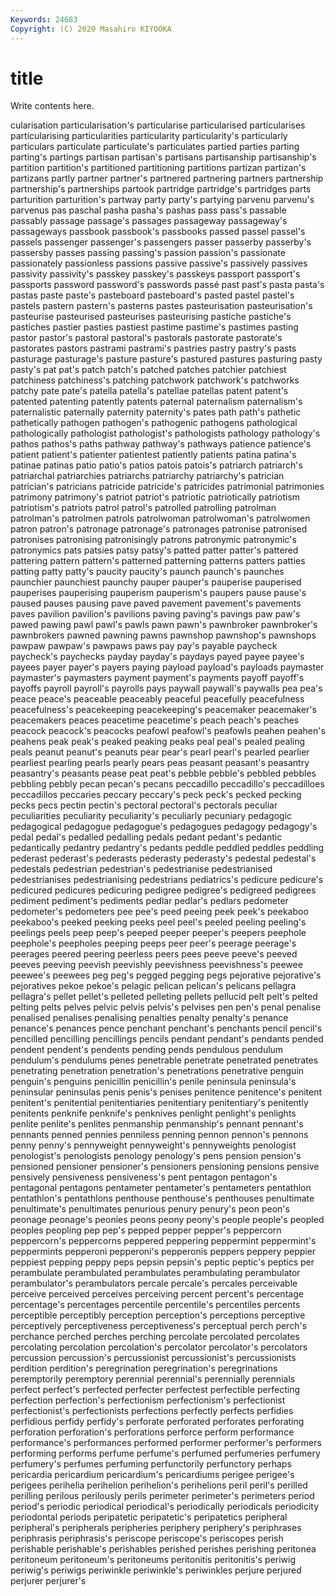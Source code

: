 ```yaml
---
Keywords: 24683
Copyright: (C) 2020 Masahiro KIYOOKA
---
```


# title

Write contents here.

cularisation particularisation's particularise particularised
particularises particularising particularities particularity particularity's particularly particulars particulate particulate's particulates
partied parties parting parting's partings partisan partisan's partisans partisanship partisanship's
partition partition's partitioned partitioning partitions partizan partizan's partizans partly partner
partner's partnered partnering partners partnership partnership's partnerships partook partridge partridge's
partridges parts parturition parturition's partway party party's partying parvenu parvenu's
parvenus pas paschal pasha pasha's pashas pass pass's passable passably
passage passage's passages passageway passageway's passageways passbook passbook's passbooks passed
passel passel's passels passenger passenger's passengers passer passerby passerby's passersby
passes passing passing's passion passion's passionate passionately passionless passions passive
passive's passively passives passivity passivity's passkey passkey's passkeys passport passport's
passports password password's passwords passé past past's pasta pasta's pastas
paste paste's pasteboard pasteboard's pasted pastel pastel's pastels pastern pastern's
pasterns pastes pasteurisation pasteurisation's pasteurise pasteurised pasteurises pasteurising pastiche pastiche's
pastiches pastier pasties pastiest pastime pastime's pastimes pasting pastor pastor's
pastoral pastoral's pastorals pastorate pastorate's pastorates pastors pastrami pastrami's pastries
pastry pastry's pasts pasturage pasturage's pasture pasture's pastured pastures pasturing
pasty pasty's pat pat's patch patch's patched patches patchier patchiest
patchiness patchiness's patching patchwork patchwork's patchworks patchy pate pate's patella
patella's patellae patellas patent patent's patented patenting patently patents paternal
paternalism paternalism's paternalistic paternally paternity paternity's pates path path's pathetic
pathetically pathogen pathogen's pathogenic pathogens pathological pathologically pathologist pathologist's pathologists
pathology pathology's pathos pathos's paths pathway pathway's pathways patience patience's
patient patient's patienter patientest patiently patients patina patina's patinae patinas
patio patio's patios patois patois's patriarch patriarch's patriarchal patriarchies patriarchs
patriarchy patriarchy's patrician patrician's patricians patricide patricide's patricides patrimonial patrimonies
patrimony patrimony's patriot patriot's patriotic patriotically patriotism patriotism's patriots patrol
patrol's patrolled patrolling patrolman patrolman's patrolmen patrols patrolwoman patrolwoman's patrolwomen
patron patron's patronage patronage's patronages patronise patronised patronises patronising patronisingly
patrons patronymic patronymic's patronymics pats patsies patsy patsy's patted patter
patter's pattered pattering pattern pattern's patterned patterning patterns patters patties
patting patty patty's paucity paucity's paunch paunch's paunches paunchier paunchiest
paunchy pauper pauper's pauperise pauperised pauperises pauperising pauperism pauperism's paupers
pause pause's paused pauses pausing pave paved pavement pavement's pavements
paves pavilion pavilion's pavilions paving paving's pavings paw paw's pawed
pawing pawl pawl's pawls pawn pawn's pawnbroker pawnbroker's pawnbrokers pawned
pawning pawns pawnshop pawnshop's pawnshops pawpaw pawpaw's pawpaws paws pay
pay's payable paycheck paycheck's paychecks payday payday's paydays payed payee
payee's payees payer payer's payers paying payload payload's payloads paymaster
paymaster's paymasters payment payment's payments payoff payoff's payoffs payroll payroll's
payrolls pays paywall paywall's paywalls pea pea's peace peace's peaceable
peaceably peaceful peacefully peacefulness peacefulness's peacekeeping peacekeeping's peacemaker peacemaker's peacemakers
peaces peacetime peacetime's peach peach's peaches peacock peacock's peacocks peafowl
peafowl's peafowls peahen peahen's peahens peak peak's peaked peaking peaks
peal peal's pealed pealing peals peanut peanut's peanuts pear pear's
pearl pearl's pearled pearlier pearliest pearling pearls pearly pears peas
peasant peasant's peasantry peasantry's peasants pease peat peat's pebble pebble's
pebbled pebbles pebbling pebbly pecan pecan's pecans peccadillo peccadillo's peccadilloes
peccadillos peccaries peccary peccary's peck peck's pecked pecking pecks pecs
pectin pectin's pectoral pectoral's pectorals peculiar peculiarities peculiarity peculiarity's peculiarly
pecuniary pedagogic pedagogical pedagogue pedagogue's pedagogues pedagogy pedagogy's pedal pedal's
pedalled pedalling pedals pedant pedant's pedantic pedantically pedantry pedantry's pedants
peddle peddled peddles peddling pederast pederast's pederasts pederasty pederasty's pedestal
pedestal's pedestals pedestrian pedestrian's pedestrianise pedestrianised pedestrianises pedestrianising pedestrians pediatrics's
pedicure pedicure's pedicured pedicures pedicuring pedigree pedigree's pedigreed pedigrees pediment
pediment's pediments pedlar pedlar's pedlars pedometer pedometer's pedometers pee pee's
peed peeing peek peek's peekaboo peekaboo's peeked peeking peeks peel
peel's peeled peeling peeling's peelings peels peep peep's peeped peeper
peeper's peepers peephole peephole's peepholes peeping peeps peer peer's peerage
peerage's peerages peered peering peerless peers pees peeve peeve's peeved
peeves peeving peevish peevishly peevishness peevishness's peewee peewee's peewees peg
peg's pegged pegging pegs pejorative pejorative's pejoratives pekoe pekoe's pelagic
pelican pelican's pelicans pellagra pellagra's pellet pellet's pelleted pelleting pellets
pellucid pelt pelt's pelted pelting pelts pelves pelvic pelvis pelvis's
pelvises pen pen's penal penalise penalised penalises penalising penalties penalty
penalty's penance penance's penances pence penchant penchant's penchants pencil pencil's
pencilled pencilling pencillings pencils pendant pendant's pendants pended pendent pendent's
pendents pending pends pendulous pendulum pendulum's pendulums penes penetrable penetrate
penetrated penetrates penetrating penetration penetration's penetrations penetrative penguin penguin's penguins
penicillin penicillin's penile peninsula peninsula's peninsular peninsulas penis penis's penises
penitence penitence's penitent penitent's penitential penitentiaries penitentiary penitentiary's penitently penitents
penknife penknife's penknives penlight penlight's penlights penlite penlite's penlites penmanship
penmanship's pennant pennant's pennants penned pennies penniless penning pennon pennon's
pennons penny penny's pennyweight pennyweight's pennyweights penologist penologist's penologists penology
penology's pens pension pension's pensioned pensioner pensioner's pensioners pensioning pensions
pensive pensively pensiveness pensiveness's pent pentagon pentagon's pentagonal pentagons pentameter
pentameter's pentameters pentathlon pentathlon's pentathlons penthouse penthouse's penthouses penultimate penultimate's
penultimates penurious penury penury's peon peon's peonage peonage's peonies peons
peony peony's people people's peopled peoples peopling pep pep's pepped
pepper pepper's peppercorn peppercorn's peppercorns peppered peppering peppermint peppermint's peppermints
pepperoni pepperoni's pepperonis peppers peppery peppier peppiest pepping peppy peps
pepsin pepsin's peptic peptic's peptics per perambulate perambulated perambulates perambulating
perambulator perambulator's perambulators percale percale's percales perceivable perceive perceived perceives
perceiving percent percent's percentage percentage's percentages percentile percentile's percentiles percents
perceptible perceptibly perception perception's perceptions perceptive perceptively perceptiveness perceptiveness's perceptual
perch perch's perchance perched perches perching percolate percolated percolates percolating
percolation percolation's percolator percolator's percolators percussion percussion's percussionist percussionist's percussionists
perdition perdition's peregrination peregrination's peregrinations peremptorily peremptory perennial perennial's perennially
perennials perfect perfect's perfected perfecter perfectest perfectible perfecting perfection perfection's
perfectionism perfectionism's perfectionist perfectionist's perfectionists perfections perfectly perfects perfidies perfidious
perfidy perfidy's perforate perforated perforates perforating perforation perforation's perforations perforce
perform performance performance's performances performed performer performer's performers performing performs
perfume perfume's perfumed perfumeries perfumery perfumery's perfumes perfuming perfunctorily perfunctory
perhaps pericardia pericardium pericardium's pericardiums perigee perigee's perigees perihelia perihelion
perihelion's perihelions peril peril's perilled perilling perilous perilously perils perimeter
perimeter's perimeters period period's periodic periodical periodical's periodically periodicals periodicity
periodontal periods peripatetic peripatetic's peripatetics peripheral peripheral's peripherals peripheries periphery
periphery's periphrases periphrasis periphrasis's periscope periscope's periscopes perish perishable perishable's
perishables perished perishes perishing peritonea peritoneum peritoneum's peritoneums peritonitis peritonitis's
periwig periwig's periwigs periwinkle periwinkle's periwinkles perjure perjured perjurer perjurer's

